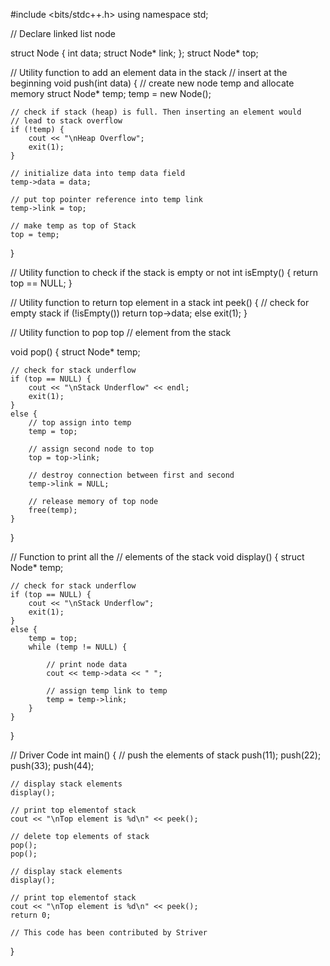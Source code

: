 
#include <bits/stdc++.h> 
using namespace std; 

// Declare linked list node 

struct Node { 
	int data; 
	struct Node* link; 
}; 
struct Node* top; 

// Utility function to add an element data in the stack 
// insert at the beginning 
void push(int data) 
{ 
	// create new node temp and allocate memory 
	struct Node* temp; 
	temp = new Node(); 

	// check if stack (heap) is full. Then inserting an element would 
	// lead to stack overflow 
	if (!temp) { 
		cout << "\nHeap Overflow"; 
		exit(1); 
	} 

	// initialize data into temp data field 
	temp->data = data; 

	// put top pointer reference into temp link 
	temp->link = top; 

	// make temp as top of Stack 
	top = temp; 
} 

// Utility function to check if the stack is empty or not 
int isEmpty() 
{ 
	return top == NULL; 
} 

// Utility function to return top element in a stack 
int peek() 
{ 
	// check for empty stack 
	if (!isEmpty()) 
		return top->data; 
	else
		exit(1); 
} 

// Utility function to pop top 
// element from the stack 

void pop() 
{ 
	struct Node* temp; 

	// check for stack underflow 
	if (top == NULL) { 
		cout << "\nStack Underflow" << endl; 
		exit(1); 
	} 
	else { 
		// top assign into temp 
		temp = top; 

		// assign second node to top 
		top = top->link; 

		// destroy connection between first and second 
		temp->link = NULL; 

		// release memory of top node 
		free(temp); 
	} 
} 

// Function to print all the 
// elements of the stack 
void display() 
{ 
	struct Node* temp; 

	// check for stack underflow 
	if (top == NULL) { 
		cout << "\nStack Underflow"; 
		exit(1); 
	} 
	else { 
		temp = top; 
		while (temp != NULL) { 

			// print node data 
			cout << temp->data << " "; 

			// assign temp link to temp 
			temp = temp->link; 
		} 
	} 
} 

// Driver Code 
int main() 
{ 
	// push the elements of stack 
	push(11); 
	push(22); 
	push(33); 
	push(44); 

	// display stack elements 
	display(); 

	// print top elementof stack 
	cout << "\nTop element is %d\n" << peek(); 

	// delete top elements of stack 
	pop(); 
	pop(); 

	// display stack elements 
	display(); 

	// print top elementof stack 
	cout << "\nTop element is %d\n" << peek(); 
	return 0; 

	// This code has been contributed by Striver 
} 
